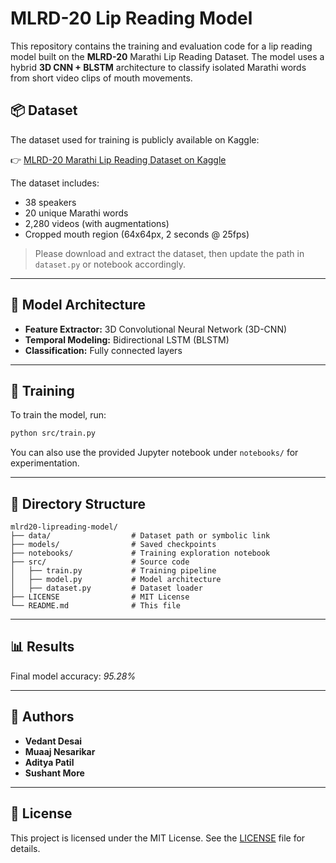 # MLRD-20 Lip Reading Model

This repository contains the training and evaluation code for a lip reading model built on the **MLRD-20** Marathi Lip Reading Dataset. The model uses a hybrid **3D CNN + BLSTM** architecture to classify isolated Marathi words from short video clips of mouth movements.

## 📦 Dataset

The dataset used for training is publicly available on Kaggle:

👉 [MLRD-20 Marathi Lip Reading Dataset on Kaggle](https://www.kaggle.com/datasets/desaivedantanil/mlrd-20)

The dataset includes:

* 38 speakers
* 20 unique Marathi words
* 2,280 videos (with augmentations)
* Cropped mouth region (64x64px, 2 seconds @ 25fps)

> Please download and extract the dataset, then update the path in `dataset.py` or notebook accordingly.

---

## 🧠 Model Architecture

* **Feature Extractor:** 3D Convolutional Neural Network (3D-CNN)
* **Temporal Modeling:** Bidirectional LSTM (BLSTM)
* **Classification:** Fully connected layers

---

## 🚀 Training

To train the model, run:

```bash
python src/train.py
```

You can also use the provided Jupyter notebook under `notebooks/` for experimentation.

---

## 📁 Directory Structure

```
mlrd20-lipreading-model/
├── data/                  # Dataset path or symbolic link
├── models/                # Saved checkpoints
├── notebooks/             # Training exploration notebook
├── src/                   # Source code
│   ├── train.py           # Training pipeline
│   ├── model.py           # Model architecture
│   ├── dataset.py         # Dataset loader
├── LICENSE                # MIT License
└── README.md              # This file
```

---

## 📊 Results

Final model accuracy: *95.28%*

---

## 👥 Authors

* **Vedant Desai**
* **Muaaj Nesarikar**
* **Aditya Patil**
* **Sushant More**

---

## 📄 License

This project is licensed under the MIT License. See the [LICENSE](LICENSE) file for details.
